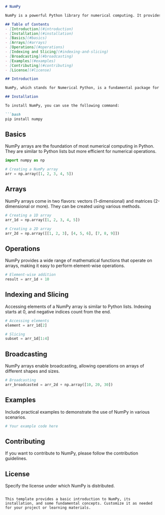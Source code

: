 
```markdown
# NumPy

NumPy is a powerful Python library for numerical computing. It provides support for large, multi-dimensional arrays and matrices, along with mathematical functions to operate on these elements.

## Table of Contents
- [Introduction](#introduction)
- [Installation](#installation)
- [Basics](#basics)
- [Arrays](#arrays)
- [Operations](#operations)
- [Indexing and Slicing](#indexing-and-slicing)
- [Broadcasting](#broadcasting)
- [Examples](#examples)
- [Contributing](#contributing)
- [License](#license)

## Introduction

NumPy, which stands for Numerical Python, is a fundamental package for scientific computing with Python. It provides high-performance multidimensional arrays and tools to work with them efficiently.

## Installation

To install NumPy, you can use the following command:

```bash
pip install numpy
```

## Basics

NumPy arrays are the foundation of most numerical computing in Python. They are similar to Python lists but more efficient for numerical operations.

```python
import numpy as np

# Creating a NumPy array
arr = np.array([1, 2, 3, 4, 5])
```

## Arrays

NumPy arrays come in two flavors: vectors (1-dimensional) and matrices (2-dimensional or more). They can be created using various methods.

```python
# Creating a 1D array
arr_1d = np.array([1, 2, 3, 4, 5])

# Creating a 2D array
arr_2d = np.array([[1, 2, 3], [4, 5, 6], [7, 8, 9]])
```

## Operations

NumPy provides a wide range of mathematical functions that operate on arrays, making it easy to perform element-wise operations.

```python
# Element-wise addition
result = arr_1d + 10
```

## Indexing and Slicing

Accessing elements of a NumPy array is similar to Python lists. Indexing starts at 0, and negative indices count from the end.

```python
# Accessing elements
element = arr_1d[2]

# Slicing
subset = arr_1d[1:4]
```

## Broadcasting

NumPy arrays enable broadcasting, allowing operations on arrays of different shapes and sizes.

```python
# Broadcasting
arr_broadcasted = arr_2d + np.array([10, 20, 30])
```

## Examples

Include practical examples to demonstrate the use of NumPy in various scenarios.

```python
# Your example code here
```

## Contributing

If you want to contribute to NumPy, please follow the contribution guidelines.

## License

Specify the license under which NumPy is distributed.

```

This template provides a basic introduction to NumPy, its installation, and some fundamental concepts. Customize it as needed for your project or learning materials.
